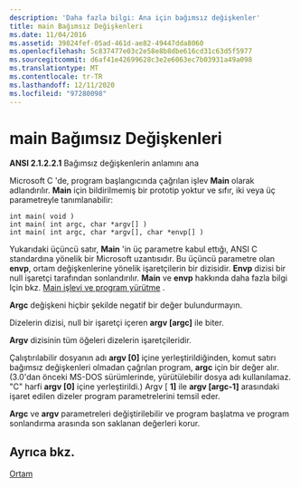 ```yaml
---
description: 'Daha fazla bilgi: Ana için bağımsız değişkenler'
title: main Bağımsız Değişkenleri
ms.date: 11/04/2016
ms.assetid: 39824fef-05ad-461d-ae82-49447dda8060
ms.openlocfilehash: 5c837477e03c2e58e8b8dbe616cd31c63d5f5977
ms.sourcegitcommit: d6af41e42699628c3e2e6063ec7b03931a49a098
ms.translationtype: MT
ms.contentlocale: tr-TR
ms.lasthandoff: 12/11/2020
ms.locfileid: "97280098"
---
```

# <a name="arguments-to-main"></a>main Bağımsız Değişkenleri

**ANSI 2.1.2.2.1** Bağımsız değişkenlerin anlamını ana

Microsoft C 'de, program başlangıcında çağrılan işlev **Main** olarak adlandırılır. **Main** için bildirilmemiş bir prototip yoktur ve sıfır, iki veya üç parametreyle tanımlanabilir:

```
int main( void )
int main( int argc, char *argv[] )
int main( int argc, char *argv[], char *envp[] )
```

Yukarıdaki üçüncü satır, **Main** 'in üç parametre kabul ettığı, ANSI C standardına yönelik bir Microsoft uzantısıdır. Bu üçüncü parametre olan **envp**, ortam değişkenlerine yönelik işaretçilerin bir dizisidir. **Envp** dizisi bir null işaretçi tarafından sonlandırılır. **Main** ve **envp** hakkında daha fazla bilgi Için bkz. [Main işlevi ve program yürütme](../c-language/main-function-and-program-execution.md) .

**Argc** değişkeni hiçbir şekilde negatif bir değer bulundurmayın.

Dizelerin dizisi, null bir işaretçi içeren **argv [argc]** ile biter.

**Argv** dizisinin tüm öğeleri dizelerin işaretçileridir.

Çalıştırılabilir dosyanın adı **argv [0]** içine yerleştirildiğinden, komut satırı bağımsız değişkenleri olmadan çağrılan program, **argc** için bir değer alır. (3.0'dan önceki MS-DOS sürümlerinde, yürütülebilir dosya adı kullanılamaz. "C" harfi **argv [0]** içine yerleştirildi.) Argv [ **1]** ile **argv [argc-1]** arasındaki işaret edilen dizeler program parametrelerini temsil eder.

**Argc** ve **argv** parametreleri değiştirilebilir ve program başlatma ve program sonlandırma arasında son saklanan değerleri korur.

## <a name="see-also"></a>Ayrıca bkz.

[Ortam](../c-language/environment.md)
